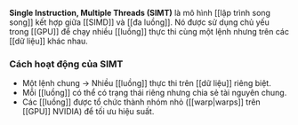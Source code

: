 **Single Instruction, Multiple Threads (SIMT)** là mô hình [[lập trình song song]] kết hợp giữa [[SIMD]]  và [[đa luồng]]. Nó được sử dụng chủ yếu trong [[GPU]] để chạy nhiều [[luồng]] thực thi cùng một lệnh nhưng trên các [[dữ liệu]] khác nhau.
### Cách hoạt động của SIMT

- Một lệnh chung → Nhiều [[luồng]] thực thi trên [[dữ liệu]] riêng biệt.  
- Mỗi [[luồng]] có thể có trạng thái riêng nhưng chia sẻ tài nguyên chung.  
- Các [[luồng]] được tổ chức thành nhóm nhỏ ([[warp|warps]] trên [[GPU]] NVIDIA) để tối ưu hiệu suất.
